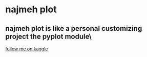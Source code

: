 # najmeh plot
najmeh plot is like a personal customizing project the pyplot module\
---
[follow me on kaggle](https://www.kaggle.com/najmeabdoli)